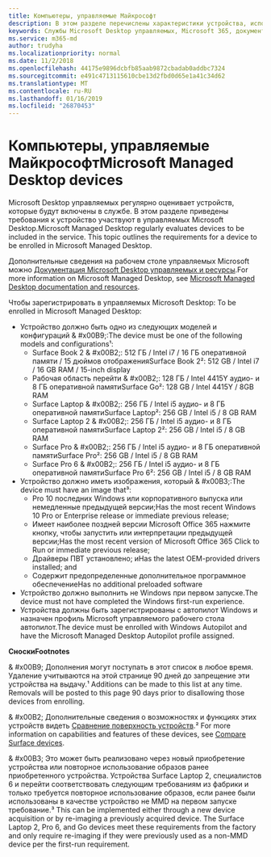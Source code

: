 ```yaml
---
title: Компьютеры, управляемые Майкрософт
description: В этом разделе перечислены характеристики устройства, используемые в управляемых Microsoft Desktop.
keywords: Службы Microsoft Desktop управляемых, Microsoft 365, документация
ms.service: m365-md
author: trudyha
ms.localizationpriority: normal
ms.date: 11/2/2018
ms.openlocfilehash: 44175e9896dcbfb85aab9872cbadab0addbc7324
ms.sourcegitcommit: e491c4713115610cbe13d2fbd0d65e1a41c34d62
ms.translationtype: MT
ms.contentlocale: ru-RU
ms.lasthandoff: 01/16/2019
ms.locfileid: "26870453"
---
```

# <a name="microsoft-managed-desktop-devices"></a><span data-ttu-id="67aaf-104">Компьютеры, управляемые Майкрософт</span><span class="sxs-lookup"><span data-stu-id="67aaf-104">Microsoft Managed Desktop devices</span></span>

<span data-ttu-id="67aaf-p101">Microsoft Desktop управляемых регулярно оценивает устройств, которые будут включены в службе. В этом разделе приведены требования к устройство участвуют в управляемых Microsoft Desktop.</span><span class="sxs-lookup"><span data-stu-id="67aaf-p101">Microsoft Managed Desktop regularly evaluates devices to be included in the service. This topic outlines the requirements for a device to be enrolled in Microsoft Managed Desktop.</span></span>

<span data-ttu-id="67aaf-107">Дополнительные сведения на рабочем столе управляемых Microsoft можно [Документация Microsoft Desktop управляемых и ресурсы](https://docs.microsoft.com/microsoft-365/managed-desktop/).</span><span class="sxs-lookup"><span data-stu-id="67aaf-107">For more information on Microsoft Managed Desktop, see [Microsoft Managed Desktop documentation and resources](https://docs.microsoft.com/microsoft-365/managed-desktop/).</span></span> 

<span data-ttu-id="67aaf-108"><!-- Microsoft 365 E5; Device as a Service -->
<!-- Split from device & technologies topic. Destination topic for aka.ms/device-list  -->Чтобы зарегистрировать в управляемых Microsoft Desktop:</span><span class="sxs-lookup"><span data-stu-id="67aaf-108"><!-- Microsoft 365 E5; Device as a Service -->
<!-- Split from device & technologies topic. Destination topic for aka.ms/device-list  --> To be enrolled in Microsoft Managed Desktop:</span></span>

- <span data-ttu-id="67aaf-109">Устройство должно быть одно из следующих моделей и конфигураций & #x00B9;:</span><span class="sxs-lookup"><span data-stu-id="67aaf-109">The device must be one of the following models and configurations&#x00B9;:</span></span>
    - <span data-ttu-id="67aaf-110">Surface Book 2 & #x00B2;: 512 ГБ / Intel i7 / 16 ГБ оперативной памяти / 15 дюймов отображения</span><span class="sxs-lookup"><span data-stu-id="67aaf-110">Surface Book 2&#x00B2;: 512 GB / Intel i7 / 16 GB RAM / 15-inch display</span></span>
    - <span data-ttu-id="67aaf-111">Рабочая область перейти & #x00B2;: 128 ГБ / Intel 4415Y аудио- и 8 ГБ оперативной памяти</span><span class="sxs-lookup"><span data-stu-id="67aaf-111">Surface Go&#x00B2;: 128 GB / Intel 4415Y / 8GB RAM</span></span>
    - <span data-ttu-id="67aaf-112">Surface Laptop & #x00B2;: 256 ГБ / Intel i5 аудио- и 8 ГБ оперативной памяти</span><span class="sxs-lookup"><span data-stu-id="67aaf-112">Surface Laptop&#x00B2;: 256 GB / Intel i5 / 8 GB RAM</span></span>
    - <span data-ttu-id="67aaf-113">Surface Laptop 2 & #x00B2;: 256 ГБ / Intel i5 аудио- и 8 ГБ оперативной памяти</span><span class="sxs-lookup"><span data-stu-id="67aaf-113">Surface Laptop 2&#x00B2;: 256 GB / Intel i5 / 8 GB RAM</span></span> 
    - <span data-ttu-id="67aaf-114">Surface Pro & #x00B2;: 256 ГБ / Intel i5 аудио- и 8 ГБ оперативной памяти</span><span class="sxs-lookup"><span data-stu-id="67aaf-114">Surface Pro&#x00B2;: 256 GB / Intel i5 / 8 GB RAM</span></span>
    - <span data-ttu-id="67aaf-115">Surface Pro 6 & #x00B2;: 256 ГБ / Intel i5 аудио- и 8 ГБ оперативной памяти</span><span class="sxs-lookup"><span data-stu-id="67aaf-115">Surface Pro 6&#x00B2;: 256 GB / Intel i5 / 8 GB RAM</span></span>
- <span data-ttu-id="67aaf-116">Устройство должно иметь изображения, который & #x00B3;:</span><span class="sxs-lookup"><span data-stu-id="67aaf-116">The device must have an image that&#x00B3;:</span></span>
    - <span data-ttu-id="67aaf-117">Pro 10 последних Windows или корпоративного выпуска или немедленные предыдущей версии;</span><span class="sxs-lookup"><span data-stu-id="67aaf-117">Has the most recent Windows 10 Pro or Enterprise release or immediate previous release;</span></span>
    - <span data-ttu-id="67aaf-118">Имеет наиболее поздней версии Microsoft Office 365 нажмите кнопку, чтобы запустить или интерпретации предыдущей версии;</span><span class="sxs-lookup"><span data-stu-id="67aaf-118">Has the most recent version of Microsoft Office 365 Click to Run or immediate previous release;</span></span>
    - <span data-ttu-id="67aaf-119">Драйверы ПВТ установлено; и</span><span class="sxs-lookup"><span data-stu-id="67aaf-119">Has the latest OEM-provided drivers installed; and</span></span>
    - <span data-ttu-id="67aaf-120">Содержит предопределенные дополнительное программное обеспечение</span><span class="sxs-lookup"><span data-stu-id="67aaf-120">Has no additional preloaded software</span></span>
- <span data-ttu-id="67aaf-121">Устройство должно выполнить не Windows при первом запуске.</span><span class="sxs-lookup"><span data-stu-id="67aaf-121">The device must not have completed the Windows first-run experience.</span></span>
- <span data-ttu-id="67aaf-122">Устройства должны быть зарегистрированы с автопилот Windows и назначен профиль Microsoft управляемого рабочего стола автопилот.</span><span class="sxs-lookup"><span data-stu-id="67aaf-122">The device must be enrolled with Windows Autopilot and have the Microsoft Managed Desktop Autopilot profile assigned.</span></span>

<span data-ttu-id="67aaf-123">**Сноски**</span><span class="sxs-lookup"><span data-stu-id="67aaf-123">**Footnotes**</span></span>

<span data-ttu-id="67aaf-p102">& #x00B9; Дополнения могут поступать в этот список в любое время. Удаление учитываются на этой странице 90 дней до запрещение эти устройства на выдачу.</span><span class="sxs-lookup"><span data-stu-id="67aaf-p102">&#x00B9; Additions can be made to this list at any time. Removals will be posted to this page 90 days prior to disallowing those devices from enrolling.</span></span>

<span data-ttu-id="67aaf-126">& #x00B2; Дополнительные сведения о возможностях и функциях этих устройств видеть [Сравнение поверхность устройств](https://www.microsoft.com/surface/devices/compare-devices).</span><span class="sxs-lookup"><span data-stu-id="67aaf-126">&#x00B2; For more information on capabilities and features of these devices, see [Compare Surface devices](https://www.microsoft.com/surface/devices/compare-devices).</span></span>

<span data-ttu-id="67aaf-p103">& #x00B3; Это может быть реализовано через новый приобретение устройства или повторное использование образов ранее приобретенного устройства. Устройства Surface Laptop 2, специалистов 6 и перейти соответствовать следующим требованиям из фабрики и только требуется повторное использование образов, если ранее были использованы в качестве устройство не MMD на первом запуске требование.</span><span class="sxs-lookup"><span data-stu-id="67aaf-p103">&#x00B3; This can be implemented either through a new device acquisition or by re-imaging a previously acquired device. The Surface Laptop 2, Pro 6, and Go devices meet these requirements from the factory and only require re-imaging if they were previously used as a non-MMD device per the first-run requirement.</span></span>

